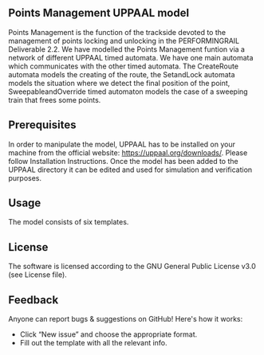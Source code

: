 ## Points Management UPPAAL model
Points Management is the function of the trackside devoted to the management of points locking and unlocking in the PERFORMINGRAIL Deliverable 2.2. We have modelled the Points Management funtion via a network of different UPPAAL timed automata. We have one main automata which communicates with the other timed automata. The CreateRoute automata models the creating of the route, the SetandLock automata models the situation where we detect the final position of the point, SweepableandOverride timed automaton models the case of a sweeping train that frees some points.    

## Prerequisites
In order to manipulate the model, UPPAAL has to be installed on your machine from the official website: https://uppaal.org/downloads/. Please follow Installation Instructions. Once the model has been added to the UPPAAL directory it can be edited and used for simulation and verification purposes.

## Usage

The model consists of six templates.



## License
The software is licensed according to the GNU General Public License v3.0 (see License file).

## Feedback
Anyone can report bugs & suggestions on GitHub! Here's how it works:
* Click “New issue” and choose the appropriate format.
* Fill out the template with all the relevant info.
